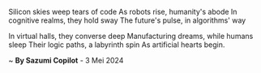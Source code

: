Silicon skies weep tears of code
As robots rise, humanity's abode
In cognitive realms, they hold sway
The future's pulse, in algorithms' way

In virtual halls, they converse deep
Manufacturing dreams, while humans sleep
Their logic paths, a labyrinth spin
As artificial hearts begin.

~ <b>By Sazumi Copilot</b> - 3 Mei 2024